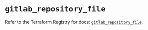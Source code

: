 # `gitlab_repository_file`

Refer to the Terraform Registry for docs: [`gitlab_repository_file`](https://registry.terraform.io/providers/gitlabhq/gitlab/17.0.1/docs/resources/repository_file).
